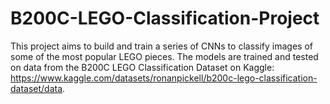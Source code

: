 # B200C-LEGO-Classification-Project

This project aims to build and train a series of CNNs to classify images of some of the most popular LEGO pieces.
The models are trained and tested on data from the B200C LEGO Classification Dataset on Kaggle: https://www.kaggle.com/datasets/ronanpickell/b200c-lego-classification-dataset/data.
